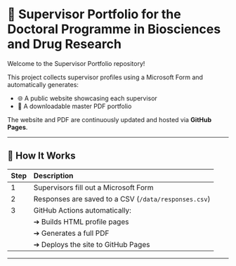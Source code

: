 # 🧬 Supervisor Portfolio for the Doctoral Programme in Biosciences and Drug Research

Welcome to the Supervisor Portfolio repository!

This project collects supervisor profiles using a Microsoft Form and automatically generates:
- 🌐 A public website showcasing each supervisor
- 📄 A downloadable master PDF portfolio

The website and PDF are continuously updated and hosted via **GitHub Pages**.

---

## 🚀 How It Works

| Step | Description |
|:----|:------------|
| 1 | Supervisors fill out a Microsoft Form |
| 2 | Responses are saved to a CSV (`/data/responses.csv`) |
| 3 | GitHub Actions automatically: |
|    | ➔ Builds HTML profile pages |
|    | ➔ Generates a full PDF |
|    | ➔ Deploys the site to GitHub Pages |

---

